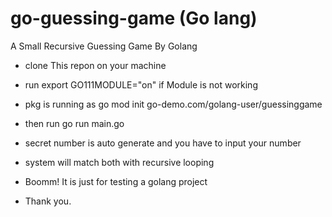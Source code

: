 # go-guessing-game (Go lang)
A Small Recursive Guessing Game By Golang

- clone This repon on your machine
- run export GO111MODULE="on" if Module is not working
- pkg is running as go mod init go-demo.com/golang-user/guessinggame
- then run go run main.go

- secret number is auto generate and you have to input your number
- system will match both with recursive looping
- Boomm! It is just for testing a golang project
- Thank you.
